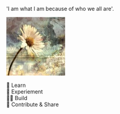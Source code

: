 'I am what I am because of who we all are'.

![happiness Of shareing](./happiness.jpg)

🎨 Learn \
🧪 Experiement \
🧑‍💻 Build \
🌱 Contribute & Share 
